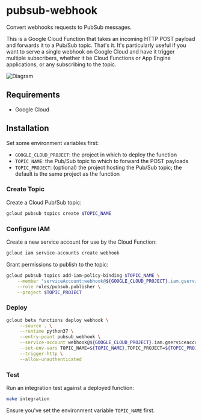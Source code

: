 # pubsub-webhook

Convert webhooks requests to PubSub messages.

This is a Google Cloud Function that takes an incoming HTTP POST payload and forwards it to a Pub/Sub topic. That's it. It's particularly useful if you want to serve a single webhook on Google Cloud and have it trigger multiple subscribers, whether it be Cloud Functions or App Engine applications, or any subscribing to the topic.

![Diagram](pubsub-webhook.svg)

## Requirements

* Google Cloud

## Installation

Set some environment variables first:

* `GOOGLE_CLOUD_PROJECT`: the project in which to deploy the function
* `TOPIC_NAME`: the Pub/Sub topic to which to forward the POST payloads
* `TOPIC_PROJECT`: (optional) the project hosting the Pub/Sub topic; the default is the same project as the function

### Create Topic

Create a Cloud Pub/Sub topic:

```bash
gcloud pubsub topics create $TOPIC_NAME
```

### Configure IAM

Create a new service account for use by the Cloud Function:

```bash
gcloud iam service-accounts create webhook
```

Grant permissions to publish to the topic:

```bash
gcloud pubsub topics add-iam-policy-binding $TOPIC_NAME \
    --member "serviceAccount:webhook@${GOOGLE_CLOUD_PROJECT}.iam.gserviceaccount.com" \
    --role roles/pubsub.publisher \
    --project $TOPIC_PROJECT
```

### Deploy

```bash
gcloud beta functions deploy webhook \
     --source . \
     --runtime python37 \
     --entry-point pubsub_webhook \
     --service-account webhook@${GOOGLE_CLOUD_PROJECT}.iam.gserviceaccount.com \
     --set-env-vars TOPIC_NAME=${TOPIC_NAME},TOPIC_PROJECT=${TOPIC_PROJECT} \
     --trigger-http \
     --allow-unauthenticated
```

### Test

Run an integration test against a deployed function:

```bash
make integration
```

Ensure you've set the environment variable `TOPIC_NAME` first.
